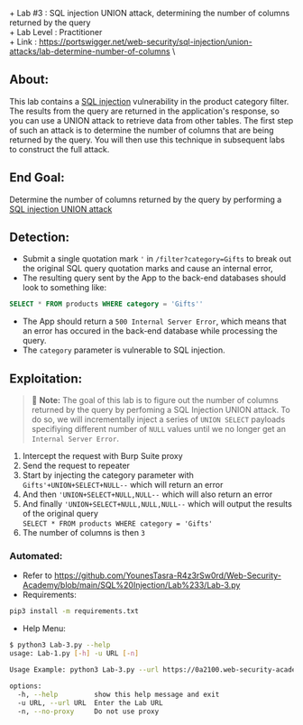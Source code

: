 \+ Lab #3    : SQL injection UNION attack, determining the number of columns returned by the query\
\+ Lab Level : Practitioner\
\+ Link      : https://portswigger.net/web-security/sql-injection/union-attacks/lab-determine-number-of-columns \


## About:
This lab contains a [SQL injection](https://portswigger.net/web-security/sql-injection) vulnerability in the product category filter. The results from the query are returned in the application's response, so you can use a UNION attack to retrieve data from other tables. The first step of such an attack is to determine the number of columns that are being returned by the query. You will then use this technique in subsequent labs to construct the full attack.

## End Goal: 
Determine the number of columns returned by the query by performing a [SQL injection UNION attack](https://portswigger.net/web-security/sql-injection/union-attacks)

## Detection: 
* Submit a single quotation mark ```'``` in ```/filter?category=Gifts``` to break out the original SQL query quotation marks and cause an internal error,
* The resulting query sent by the App to the back-end databases should look to something like:
```SQL
SELECT * FROM products WHERE category = 'Gifts''
```
* The App should return a ```500 Internal Server Error```, which means that an error has occured in the back-end database while processing the query.
* The ```category``` parameter is vulnerable to SQL injection.

## Exploitation: 
> :memo: **Note:** The goal of this lab is to figure out the number of columns returned by the query by perfoming a SQL Injection UNION attack. To do so, we will incrementally inject a series of ```UNION SELECT``` payloads specifiying different number of ```NULL``` values until we no longer get an ```Internal Server Error```. 
1. Intercept the request with Burp Suite proxy
2. Send the request to repeater
3. Start by injecting the category parameter with ```Gifts'+UNION+SELECT+NULL--``` which will return an error
4. And then ```'UNION+SELECT+NULL,NULL--``` which will also return an error
5. And finally ```'UNION+SELECT+NULL,NULL,NULL--``` which will output the results of the original query <br/>
```SELECT * FROM products WHERE category = 'Gifts'```
7. The number of columns is then ```3```

### Automated:
* Refer to https://github.com/YounesTasra-R4z3rSw0rd/Web-Security-Academy/blob/main/SQL%20Injection/Lab%233/Lab-3.py
* Requirements:
```bash
pip3 install -m requirements.txt
```
* Help Menu: 
```bash
$ python3 Lab-3.py --help
usage: Lab-1.py [-h] -u URL [-n]

Usage Example: python3 Lab-3.py --url https://0a2100.web-security-academy.net/ --no-proxy

options:
  -h, --help         show this help message and exit
  -u URL, --url URL  Enter the Lab URL
  -n, --no-proxy     Do not use proxy                               
```
